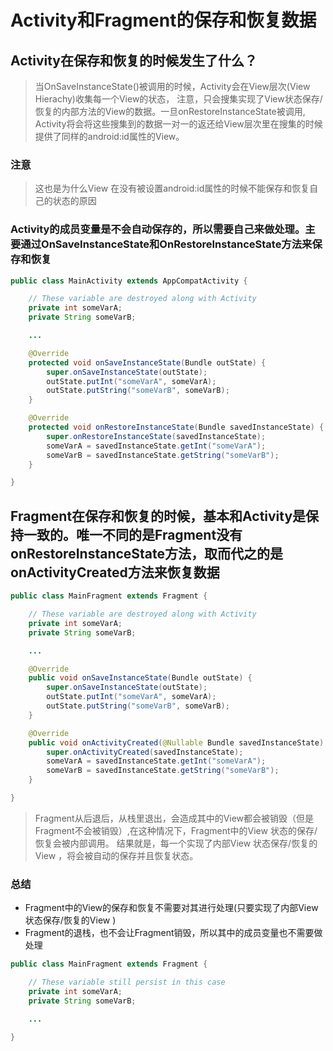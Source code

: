 # Activity和Fragment的保存和恢复数据
## Activity在保存和恢复的时候发生了什么？
>当OnSaveInstanceState()被调用的时候，Activity会在View层次(View Hierachy)收集每一个View的状态，
>注意，只会搜集实现了View状态保存/恢复的内部方法的View的数据。一旦onRestoreInstanceState被调用,
>Activity将会将这些搜集到的数据一对一的返还给View层次里在搜集的时候提供了同样的android:id属性的View。
### 注意
>这也是为什么View 在没有被设置android:id属性的时候不能保存和恢复自己的状态的原因
### Activity的成员变量是不会自动保存的，所以需要自己来做处理。主要通过OnSaveInstanceState和OnRestoreInstanceState方法来保存和恢复
```java
public class MainActivity extends AppCompatActivity {

    // These variable are destroyed along with Activity
    private int someVarA;
    private String someVarB;

    ...

    @Override
    protected void onSaveInstanceState(Bundle outState) {
        super.onSaveInstanceState(outState);
        outState.putInt("someVarA", someVarA);
        outState.putString("someVarB", someVarB);
    }

    @Override
    protected void onRestoreInstanceState(Bundle savedInstanceState) {
        super.onRestoreInstanceState(savedInstanceState);
        someVarA = savedInstanceState.getInt("someVarA");
        someVarB = savedInstanceState.getString("someVarB");
    }

}
```
## Fragment在保存和恢复的时候，基本和Activity是保持一致的。唯一不同的是Fragment没有onRestoreInstanceState方法，取而代之的是onActivityCreated方法来恢复数据
```java
public class MainFragment extends Fragment {

    // These variable are destroyed along with Activity
    private int someVarA;
    private String someVarB;

    ...

    @Override
    public void onSaveInstanceState(Bundle outState) {
        super.onSaveInstanceState(outState);
        outState.putInt("someVarA", someVarA);
        outState.putString("someVarB", someVarB);
    }

    @Override
    public void onActivityCreated(@Nullable Bundle savedInstanceState) {
        super.onActivityCreated(savedInstanceState);
        someVarA = savedInstanceState.getInt("someVarA");
        someVarB = savedInstanceState.getString("someVarB");
    }

}
```
>Fragment从后退后，从栈里退出，会造成其中的View都会被销毁（但是Fragment不会被销毁）,在这种情况下，Fragment中的View 状态的保存/恢复会被内部调用。
>结果就是，每一个实现了内部View 状态保存/恢复的View ，将会被自动的保存并且恢复状态。
### 总结
* Fragment中的View的保存和恢复不需要对其进行处理(只要实现了内部View 状态保存/恢复的View )
* Fragment的退栈，也不会让Fragment销毁，所以其中的成员变量也不需要做处理
```java
public class MainFragment extends Fragment {

    // These variable still persist in this case
    private int someVarA;
    private String someVarB;

    ...

}
```
